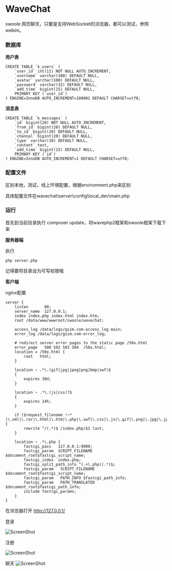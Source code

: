 # WaveChat
swoole 网页聊天，只要是支持WebSocket的浏览器，都可以测试，参照webim。

### 数据库

**用户表**

    CREATE TABLE `k_users` (
        `user_id` int(11) NOT NULL AUTO_INCREMENT,
        `username` varchar(100) DEFAULT NULL,
        `avatar` varchar(100) DEFAULT NULL,
        `password` varchar(32) DEFAULT NULL,
        `add_time` bigint(15) DEFAULT NULL,
        PRIMARY KEY (`user_id`)
    ) ENGINE=InnoDB AUTO_INCREMENT=100001 DEFAULT CHARSET=utf8;

**消息表**

    CREATE TABLE `k_messages` (
        `id` bigint(20) NOT NULL AUTO_INCREMENT,
        `from_id` bigint(20) DEFAULT NULL,
        `to_id` bigint(20) DEFAULT NULL,
        `channal` bigint(20) DEFAULT NULL,
        `type` varchar(10) DEFAULT NULL,
        `content` text,
        `add_time` bigint(15) DEFAULT NULL,
        PRIMARY KEY (`id`)
    ) ENGINE=InnoDB AUTO_INCREMENT=1 DEFAULT CHARSET=utf8;
    
### 配置文件

区别本地，测试，线上环境配置，根据environment.php来区别

具体配置文件在wavechat\server\config\local_dev\main.php

### 运行

首先到当前目录执行 composer update，将wavephp2框架和swoole框架下载下来

**服务器端**

执行

    php server.php
    
记得要将目录设为可写权限哦

**客户端**

nginx配置

    server {
        listen       80;
        server_name  127.0.0.1;
        index index.php index.html index.htm;
        root /data/www/wwwroot/swoole/wavechat;
    
        access_log /data/logs/gsim.com-access_log main;
        error_log /data/logs/gsim.com-error_log;
    
        # redirect server error pages to the static page /50x.html
        error_page   500 502 503 504  /50x.html;
        location = /50x.html {
            root   html;
        }
    
        location ~ .*\.(gif|jpg|jpeg|png|bmp|swf)$
        {
            expires 30d;
        }
    
        location ~ .*\.(js|css)?$
        {
            expires 24h;
        }
    
        if ($request_filename !~* (\.xml|\.rar|\.html|\.htm|\.php|\.swf|\.css|\.js|\.gif|\.png|\.jpg|\.jpeg|robots\.txt|index\.php|\.jnlp|\.jar|\.eot|\.woff|\.ttf|\.svg)) {
            rewrite ^/(.*)$ /index.php/$1 last;
        }
    
        location ~ .*\.php {
            fastcgi_pass   127.0.0.1:9000;
            fastcgi_param  SCRIPT_FILENAME  $document_root$fastcgi_script_name;
            fastcgi_index  index.php;
            fastcgi_split_path_info ^(.+\.php)(.*)$;
            fastcgi_param   SCRIPT_FILENAME $document_root$fastcgi_script_name;
            fastcgi_param   PATH_INFO $fastcgi_path_info;
            fastcgi_param   PATH_TRANSLATED $document_root$fastcgi_path_info;
            include fastcgi_params;
        }
    }


在浏览器打开 http://127.0.0.1/

登录

![ScreenShot](https://raw.github.com/xpmozong/WaveChat/master/login.png)

注册

![ScreenShot](https://raw.github.com/xpmozong/WaveChat/master/regist.png)

聊天
![ScreenShot](https://raw.github.com/xpmozong/WaveChat/master/chat.png)